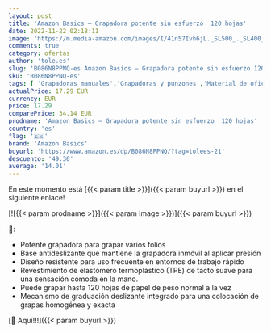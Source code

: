 ```yaml
---
layout: post
title: 'Amazon Basics – Grapadora potente sin esfuerzo  120 hojas'
date: 2022-11-22 02:18:11
image: 'https://m.media-amazon.com/images/I/41n57Ivh6jL._SL500_._SL400_.jpg'
comments: true
category: ofertas
author: 'tole.es'
slug: 'B086N8PPNQ-es Amazon Basics – Grapadora potente sin esfuerzo 120 hojas'
sku: 'B086N8PPNQ-es'
tags: [ 'Grapadoras manuales','Grapadoras y punzones','Material de oficina','Oficina y papelería','amazon basics','grapadora','🇪🇸', ]
actualPrice: 17.29 EUR
currency: EUR
price: 17.29
comparePrice: 34.14 EUR
prodname: 'Amazon Basics – Grapadora potente sin esfuerzo  120 hojas'
country: 'es'
flag: '🇪🇸'
brand: 'Amazon Basics'
buyurl: 'https://www.amazon.es/dp/B086N8PPNQ/?tag=tolees-21'
descuento: '49.36'
average: '14.01'
---
```


En este momento está [{{< param title >}}]({{< param buyurl >}}) en el siguiente enlace!

[![{{< param prodname >}}]({{< param image >}})]({{< param buyurl >}})

🔎:

- Potente grapadora para grapar varios folios
- Base antideslizante que mantiene la grapadora inmóvil al aplicar presión
- Diseño resistente para uso frecuente en entornos de trabajo rápido
- Revestimiento de elastómero termoplástico (TPE) de tacto suave para una sensación cómoda en la mano.
- Puede grapar hasta 120 hojas de papel de peso normal a la vez
- Mecanismo de graduación deslizante integrado para una colocación de grapas homogénea y exacta

[🛒 Aquí!!!]({{< param buyurl >}})

